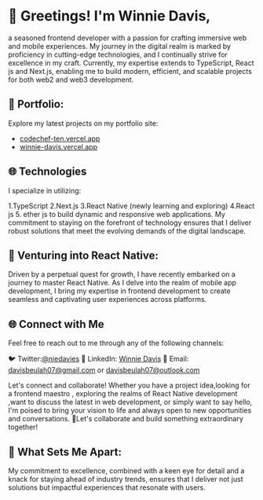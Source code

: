 
# 👋 Greetings! I'm Winnie Davis,
a seasoned frontend developer with a passion for crafting immersive web and mobile experiences. My journey in the digital realm is marked by proficiency in cutting-edge technologies, and I continually strive for excellence in my craft. Currently, my expertise extends to TypeScript, React js and Next.js, enabling me to build modern, efficient, and scalable projects for both web2 and web3 development.

## 💼 Portfolio:
Explore my latest projects on my portfolio site:

- [codechef-ten.vercel.app](https://codechef-ten.vercel.app)
- [winnie-davis.vercel.app](https://winnie-davis.vercel.app)

## 🌐 Technologies
I specialize in utilizing:

1.TypeScript
2.Next.js
3.React Native (newly learning and exploring)
4.React js
5. ether js
to build dynamic and responsive web applications. My commitment to staying on the forefront of technology ensures that I deliver robust solutions that meet the evolving demands of the digital landscape.

## 📱 Venturing into React Native:
Driven by a perpetual quest for growth, I have recently embarked on a journey to master React Native. As I delve into the realm of mobile app development, I bring my expertise in frontend development to create seamless and captivating user experiences across platforms.

## 🌐 Connect with Me
Feel free to reach out to me through any of the following channels:

🐦 Twitter:[@niedavies](https://twitter.com/niedavies)
🔗 LinkedIn: [Winnie Davis](https://www.linkedin.com/in/winnie-davis-1aa069246/) 
📧 Email: davisbeulah07@gmail.com or davisbeulah07@outlook.com

Let's connect and collaborate! Whether you have a project idea,looking for a frontend maestro , exploring the realms of React Native development ,want to discuss the latest in web development, or simply want to say hello, I'm poised to bring your vision to life and always open to new opportunities and conversations. 🌟Let's collaborate and build something extraordinary together!

## 🌟 What Sets Me Apart:
My commitment to excellence, combined with a keen eye for detail and a knack for staying ahead of industry trends, ensures that I deliver not just solutions but impactful experiences that resonate with users.




